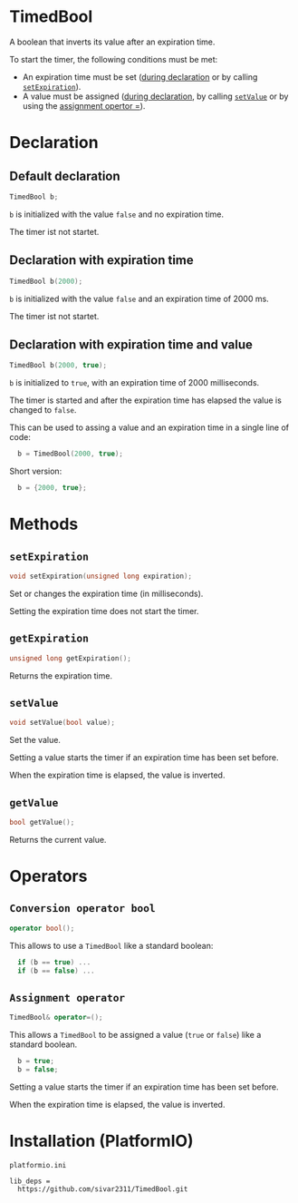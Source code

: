 # TimedBool
A boolean that inverts its value after an expiration time.

To start the timer, the following conditions must be met:
- An expiration time must be set ([during declaration](#declaration-with-expiration-time) or by calling [`setExpiration`](#setexpiration)).
- A value must be assigned ([during declaration](#declaration-with-expiration-time-and-value), by calling [`setValue`](#setvalue) or by using the [assignment opertor =](#assignment-operator)).

# Declaration

## Default declaration
```C++
TimedBool b;
```
`b` is initialized with the value `false` and no expiration time. 

The timer ist not startet. 

## Declaration with expiration time
```C++
TimedBool b(2000);
```
`b` is initialized with the value `false` and an expiration time of 2000 ms. 

The timer ist not startet. 

## Declaration with expiration time and value
```C++
TimedBool b(2000, true);
```
`b` is initialized to `true`, with an expiration time of 2000 milliseconds. 

The timer is started and after the expiration time has elapsed the value is changed to `false`.

This can be used to assing a value and an expiration time in a single line of code:
```C++
  b = TimedBool(2000, true);
```
Short version:
```C++
  b = {2000, true};
```

# Methods

## `setExpiration`
```C++
void setExpiration(unsigned long expiration);
```
Set or changes the expiration time (in milliseconds).

Setting the expiration time does not start the timer.

## `getExpiration`
```C++
unsigned long getExpiration();
```
Returns the expiration time.

## `setValue`
```C++
void setValue(bool value);
```
Set the value.

Setting a value starts the timer if an expiration time has been set before.

When the expiration time is elapsed, the value is inverted.

## `getValue`
```C++
bool getValue();
```
Returns the current value.

# Operators
## `Conversion operator bool`
```C++
operator bool();
```
This allows to use a `TimedBool` like a standard boolean:

```C++
  if (b == true) ...
  if (b == false) ...
```
## `Assignment operator`
```C++
TimedBool& operator=();
```
This allows a `TimedBool` to be assigned a value (`true` or `false`) like a standard boolean.
```C++
  b = true; 
  b = false;
```

Setting a value starts the timer if an expiration time has been set before.

When the expiration time is elapsed, the value is inverted.

# Installation (PlatformIO)

`platformio.ini`

```
lib_deps = 
  https://github.com/sivar2311/TimedBool.git